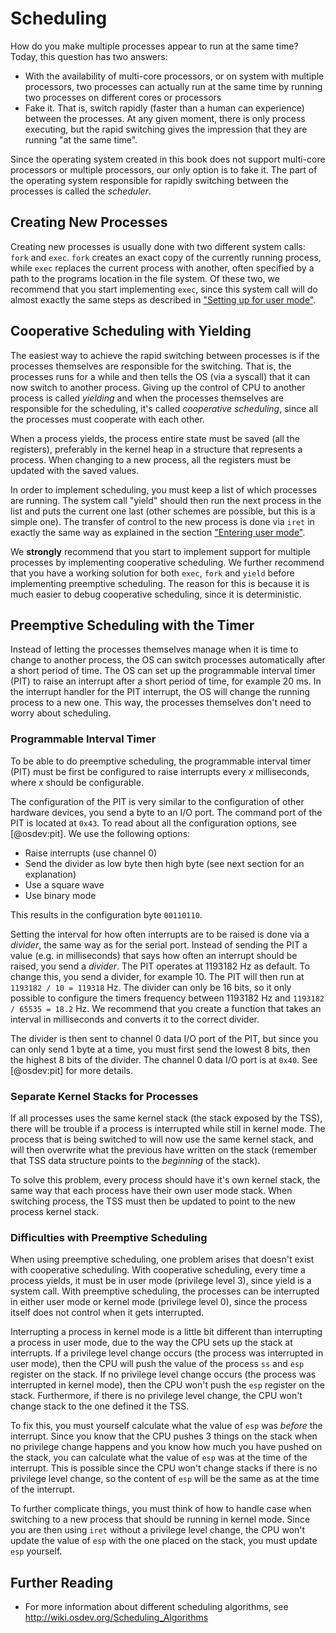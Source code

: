 # Scheduling
How do you make multiple processes appear to run at the same time? Today, this
question has two answers:

- With the availability of multi-core processors, or on system with multiple
  processors, two processes can actually run at the same time by running two
  processes on different cores or processors
- Fake it. That is, switch rapidly (faster than a human can experience) between
  the processes. At any given moment, there is only process executing, but the
  rapid switching gives the impression that they are running "at the same
  time".

Since the operating system created in this book does not support multi-core
processors or multiple processors, our only option is to fake it. The part of
the operating system responsible for rapidly switching between the processes is
called the _scheduler_.

## Creating New Processes
Creating new processes is usually done with two different system calls: `fork`
and `exec`. `fork` creates an exact copy of the currently running process,
while `exec` replaces the current process with another, often specified by a
path to the programs location in the file system. Of these two, we recommend
that you start implementing `exec`, since this system call will do almost
exactly the same steps as described in ["Setting up for user
mode"](#setting-up-for-user-mode).

## Cooperative Scheduling with Yielding
The easiest way to achieve the rapid switching between processes is if the
processes themselves are responsible for the switching. That is, the processes
runs for a while and then tells the OS (via a syscall) that it can now switch
to another process. Giving up the control of CPU to another process is called
_yielding_ and when the processes themselves are responsible for the
scheduling, it's called _cooperative scheduling_, since all the processes must
cooperate with each other.

When a process yields, the process entire state must be saved (all the
registers), preferably in the kernel heap in a structure that represents a
process. When changing to a new process, all the registers must be updated with
the saved values.

In order to implement scheduling, you must keep a list of which processes are
running. The system call "yield" should then run the next process in the list
and puts the current one last (other schemes are possible, but this is a simple
one).
The transfer of control to the new process is done via `iret` in exactly the
same way as explained in the section
["Entering user mode"](#entering-user-mode).

We __strongly__ recommend that you start to implement support for multiple
processes by implementing cooperative scheduling. We further recommend that you
have a working solution for both `exec`, `fork` and `yield` before implementing
preemptive scheduling. The reason for this is because it is much easier to
debug cooperative scheduling, since it is deterministic.

## Preemptive Scheduling with the Timer
Instead of letting the processes themselves manage when it is time to change to
another process, the OS can switch processes automatically after a short period
of time. The OS can set up the programmable interval timer (PIT) to raise an
interrupt after a short period of time, for example 20 ms. In the interrupt
handler for the PIT interrupt, the OS will change the running process to a
new one. This way, the processes themselves don't need to worry about
scheduling.

### Programmable Interval Timer
To be able to do preemptive scheduling, the programmable interval timer (PIT)
must be first be configured to raise interrupts every _x_ milliseconds, where
_x_ should be configurable.

The configuration of the PIT is very similar to the configuration of other
hardware devices, you send a byte to an I/O port. The command port of the PIT
is located at `0x43`. To read about all the configuration options, see
[@osdev:pit]. We use the following options:

- Raise interrupts (use channel 0)
- Send the divider as low byte then high byte (see next section for an
  explanation)
- Use a square wave
- Use binary mode

This results in the configuration byte `00110110`.

Setting the interval for how often interrupts are to be raised is done via a
_divider_, the same way as for the serial port. Instead of sending the PIT a
value (e.g. in milliseconds) that says how often an interrupt should be raised,
you send a _divider_. The PIT operates at 1193182 Hz as default. To change
this, you send a divider, for example 10.  The PIT will then run at `1193182 /
10 = 119318` Hz. The divider can only be 16 bits, so it only possible to
configure the timers frequency between 1193182 Hz and `1193182 / 65535 = 18.2`
Hz. We recommend that you create a function that takes an interval in
milliseconds and converts it to the correct divider.

The divider is then sent to channel 0 data I/O port of the PIT, but since you
can only send 1 byte at a time, you must first send the lowest 8 bits, then the
highest 8 bits of the divider. The channel 0 data I/O port is at `0x40`. See
[@osdev:pit] for more details.

### Separate Kernel Stacks for Processes
If all processes uses the same kernel stack (the stack exposed by the
TSS), there will be trouble if a process is interrupted while still in kernel
mode. The process that is being switched to will now use the same kernel stack,
and will then overwrite what the previous have written on the stack (remember
that TSS data structure points to the _beginning_ of the stack).

To solve this problem, every process should have it's own kernel stack, the
same way that each process have their own user mode stack. When switching
process, the TSS must then be updated to point to the new process kernel stack.

### Difficulties with Preemptive Scheduling
When using preemptive scheduling, one problem arises that doesn't exist with
cooperative scheduling. With cooperative scheduling, every time a process
yields, it must be in user mode (privilege level 3), since yield is a system
call. With preemptive scheduling, the processes can be interrupted in either
user mode or kernel mode (privilege level 0), since the process itself does not 
control when it gets interrupted.

Interrupting a process in kernel mode is a little bit different than
interrupting a process in user mode, due to the way the CPU sets up the stack
at interrupts. If a privilege level change occurs (the process was interrupted
in user mode), then the CPU will push the value of the process `ss` and `esp`
register on the stack. If no privilege level change occurs (the process was
interrupted in kernel mode), then the CPU won't push the `esp` register on the
stack. Furthermore, if there is no privilege level change, the CPU won't change
stack to the one defined it the TSS.

To fix this, you must yourself calculate what the value of `esp` was _before_
the interrupt. Since you know that the CPU pushes 3 things on the stack when no
privilege change happens and you know how much you have pushed on the stack,
you can calculate what the value of `esp` was at the time of the interrupt.
This is possible since the CPU won't change stacks if there is no privilege
level change, so the content of `esp` will be the same as at the time of the
interrupt.

To further complicate things, you must think of how to handle case when
switching to a new process that should be running in kernel mode. Since you are
then using `iret` without a privilege level change, the CPU won't update the
value of `esp` with the one placed on the stack, you must update `esp`
yourself.

## Further Reading
- For more information about different scheduling algorithms, see
  <http://wiki.osdev.org/Scheduling_Algorithms>
